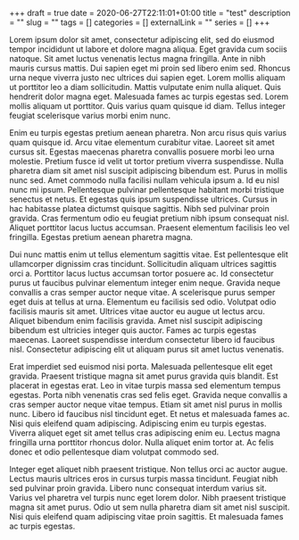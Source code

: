 +++ 
draft = true
date = 2020-06-27T22:11:01+01:00
title = "test"
description = ""
slug = "" 
tags = []
categories = []
externalLink = ""
series = []
+++

Lorem ipsum dolor sit amet, consectetur adipiscing elit, sed do eiusmod tempor incididunt ut labore et dolore magna aliqua. Eget gravida cum sociis natoque. Sit amet luctus venenatis lectus magna fringilla. Ante in nibh mauris cursus mattis. Dui sapien eget mi proin sed libero enim sed. Rhoncus urna neque viverra justo nec ultrices dui sapien eget. Lorem mollis aliquam ut porttitor leo a diam sollicitudin. Mattis vulputate enim nulla aliquet. Quis hendrerit dolor magna eget. Malesuada fames ac turpis egestas sed. Lorem mollis aliquam ut porttitor. Quis varius quam quisque id diam. Tellus integer feugiat scelerisque varius morbi enim nunc.

Enim eu turpis egestas pretium aenean pharetra. Non arcu risus quis varius quam quisque id. Arcu vitae elementum curabitur vitae. Laoreet sit amet cursus sit. Egestas maecenas pharetra convallis posuere morbi leo urna molestie. Pretium fusce id velit ut tortor pretium viverra suspendisse. Nulla pharetra diam sit amet nisl suscipit adipiscing bibendum est. Purus in mollis nunc sed. Amet commodo nulla facilisi nullam vehicula ipsum a. Id eu nisl nunc mi ipsum. Pellentesque pulvinar pellentesque habitant morbi tristique senectus et netus. Et egestas quis ipsum suspendisse ultrices. Cursus in hac habitasse platea dictumst quisque sagittis. Nibh sed pulvinar proin gravida. Cras fermentum odio eu feugiat pretium nibh ipsum consequat nisl. Aliquet porttitor lacus luctus accumsan. Praesent elementum facilisis leo vel fringilla. Egestas pretium aenean pharetra magna.

Dui nunc mattis enim ut tellus elementum sagittis vitae. Est pellentesque elit ullamcorper dignissim cras tincidunt. Sollicitudin aliquam ultrices sagittis orci a. Porttitor lacus luctus accumsan tortor posuere ac. Id consectetur purus ut faucibus pulvinar elementum integer enim neque. Gravida neque convallis a cras semper auctor neque vitae. A scelerisque purus semper eget duis at tellus at urna. Elementum eu facilisis sed odio. Volutpat odio facilisis mauris sit amet. Ultrices vitae auctor eu augue ut lectus arcu. Aliquet bibendum enim facilisis gravida. Amet nisl suscipit adipiscing bibendum est ultricies integer quis auctor. Fames ac turpis egestas maecenas. Laoreet suspendisse interdum consectetur libero id faucibus nisl. Consectetur adipiscing elit ut aliquam purus sit amet luctus venenatis.

Erat imperdiet sed euismod nisi porta. Malesuada pellentesque elit eget gravida. Praesent tristique magna sit amet purus gravida quis blandit. Est placerat in egestas erat. Leo in vitae turpis massa sed elementum tempus egestas. Porta nibh venenatis cras sed felis eget. Gravida neque convallis a cras semper auctor neque vitae tempus. Etiam sit amet nisl purus in mollis nunc. Libero id faucibus nisl tincidunt eget. Et netus et malesuada fames ac. Nisi quis eleifend quam adipiscing. Adipiscing enim eu turpis egestas. Viverra aliquet eget sit amet tellus cras adipiscing enim eu. Lectus magna fringilla urna porttitor rhoncus dolor. Nulla aliquet enim tortor at. Ac felis donec et odio pellentesque diam volutpat commodo sed.

Integer eget aliquet nibh praesent tristique. Non tellus orci ac auctor augue. Lectus mauris ultrices eros in cursus turpis massa tincidunt. Feugiat nibh sed pulvinar proin gravida. Libero nunc consequat interdum varius sit. Varius vel pharetra vel turpis nunc eget lorem dolor. Nibh praesent tristique magna sit amet purus. Odio ut sem nulla pharetra diam sit amet nisl suscipit. Nisi quis eleifend quam adipiscing vitae proin sagittis. Et malesuada fames ac turpis egestas.